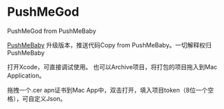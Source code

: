 # PushMeGod
PushMeGod from PushMeBaby

[PushMeBaby](https://github.com/stefanhafeneger/PushMeBaby) 升级版本，推送代码Copy from PushMeBaby。一切解释权归PushMeBaby

打开Xcode，可直接调试使用。
也可以Archive项目，将打包的项目拖入到Mac Application。

拖拽一个.cer apn证书到Mac App中，双击打开，填入项目token（8位一个空格），可自定义Json。


